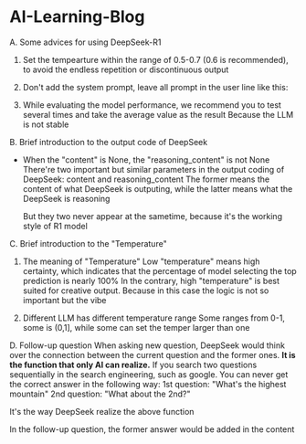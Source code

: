 # AI-Learning-Blog
A. Some advices for using DeepSeek-R1
1. Set the tempearture within the range of 0.5-0.7 (0.6 is recommended), to avoid the endless repetition or discontinuous output
2. Don't add the system prompt, leave all prompt in the user line
   like this:

3. While evaluating the model performance, we recommend you to test several times and take the average value as the result
   Because the LLM is not stable

B. Brief introduction to the output code of DeepSeek
- When the "content" is None, the "reasoning_content" is not None
   There're two important but similar parameters in the output coding of DeepSeek: content and reasoning_content
   The former means the content of what DeepSeek is outputing, while the latter means what the DeepSeek is reasoning

   But they two never appear at the sametime, because it's the working style of R1 model

C. Brief introduction to the "Temperature"
1. The meaning of "Temperature"
   Low "temperature" means high certainty, which indicates that the percentage of model selecting the top prediction is nearly 100%
   In the contrary, high "temperature" is best suited for creative output. Because in this case the logic is not so important but the vibe
   
2. Different LLM has different temperature range
   Some ranges from 0-1, some is (0,1], while some can set the temper larger than one   

D. Follow-up question
When asking new question, DeepSeek would think over the connection between the current question and the former ones.
**It is the function that only AI can realize.**
If you search two questions sequentially in the search engineering, such as google.
You can never get the correct answer in the following way:
1st question: "What's the highest mountain"
2nd question: "What about the 2nd?"

It's the way DeepSeek realize the above function

In the follow-up question, the former answer would be added in the  content

